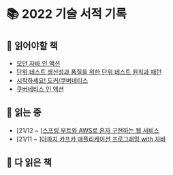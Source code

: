 # :books: 2022 기술 서적 기록

## :seedling: 읽어야할 책

- [모던 자바 인 액션](http://www.yes24.com/Product/Goods/77125987)
- [단위 테스트 생산성과 품질을 위한 단위 테스트 원칙과 패턴](http://www.yes24.com/Product/Goods/104084175)
- [시작하세요! 도커/쿠버네티스](http://www.yes24.com/Product/Goods/84927385)
- [쿠버네티스 인 액션](http://www.yes24.com/Product/Goods/89607047)

## :book: 읽는 중

- [21/12 ~ ][스프링 부트와 AWS로 혼자 구현하는 웹 서비스](http://www.yes24.com/Product/Goods/83849117)
- [21/11 ~ ][아파치 카프카 애플리케이션 프로그래밍 with 자바](http://www.yes24.com/Product/Goods/99122569)

## :closed_book: 다 읽은 책
